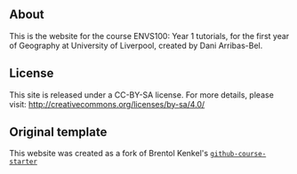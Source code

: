 ## About

This is the website for the course ENVS100: Year 1 tutorials, for the first
year of Geography at University of Liverpool, created by Dani Arribas-Bel.

## License

This site is released under a CC-BY-SA license. For more details, please
visit: http://creativecommons.org/licenses/by-sa/4.0/

## Original template

This website was created as a fork of Brentol Kenkel's
[`github-course-starter`](https://github.com/brentonk/github-course-starter)
